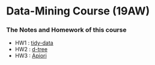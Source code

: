 # Data-Mining Course (19AW)
### The Notes and Homework of this course
* HW1 : [tidy-data](https://github.com/h30306/Learning-Notes/blob/master/data-mining/tidy-data/Tidy-data.ipynb)
* HW2 : [d-tree](https://github.com/h30306/Learning-Notes/blob/master/data-mining/decision-tree/d-tree%20NBA.ipynb)
* HW3 : [Apiori](https://github.com/h30306/Learning-Notes/blob/master/data-mining/Apiori/Apiori.ipynb)
